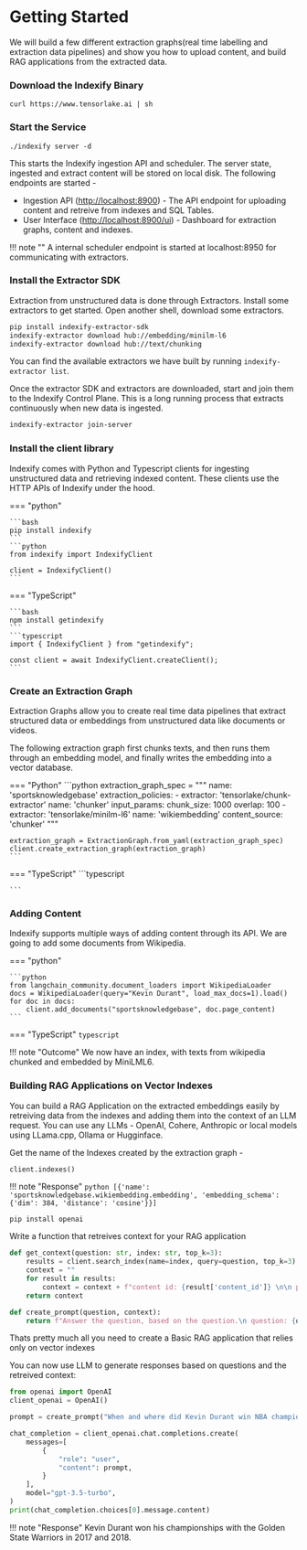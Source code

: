 # Getting Started

We will build a few different extraction graphs(real time labelling and extraction data pipelines) and show you how to upload content, and build RAG applications from the extracted data.

### Download the Indexify Binary

```shell
curl https://www.tensorlake.ai | sh
```

### Start the Service

```shell
./indexify server -d
```

This starts the Indexify ingestion API and scheduler. The server state, ingested and extract content will be stored on local disk. The following endpoints are started -

- Ingestion API ([http://localhost:8900](http://localhost:8900)) - The API endpoint for uploading content and retreive from indexes and SQL Tables.
- User Interface ([http://localhost:8900/ui](http://localhost:8900/ui)) - Dashboard for extraction graphs, content and indexes.

!!! note ""
    A internal scheduler endpoint is started at localhost:8950 for communicating with extractors.

### Install the Extractor SDK

Extraction from unstructured data is done through Extractors. Install some extractors to get started. Open another shell, download some extractors.

```bash
pip install indexify-extractor-sdk
indexify-extractor download hub://embedding/minilm-l6
indexify-extractor download hub://text/chunking
```


You can find the available extractors we have built by running ```indexify-extractor list```.

Once the extractor SDK and extractors are downloaded, start and join them to the Indexify Control Plane. This is a long running process that extracts continuously when new data is ingested.

```bash
indexify-extractor join-server
```

### Install the client library

Indexify comes with Python and Typescript clients for ingesting unstructured data and retrieving indexed content. These clients use the HTTP APIs of Indexify under the hood.

=== "python"

    ```bash
    pip install indexify
    ```
    ```python
    from indexify import IndexifyClient
    
    client = IndexifyClient()
    ```

=== "TypeScript"

    ```bash
    npm install getindexify
    ```
    ```typescript
    import { IndexifyClient } from "getindexify";
    
    const client = await IndexifyClient.createClient();
    ```
### Create an Extraction Graph
Extraction Graphs allow you to create real time data pipelines that extract structured data or embeddings from unstructured data like documents or videos.

The following extraction graph first chunks texts, and then runs them through an embedding model, and finally writes the embedding
into a vector database.

=== "Python"
    ```python
    extraction_graph_spec = """
    name: 'sportsknowledgebase'
    extraction_policies:
       - extractor: 'tensorlake/chunk-extractor'
         name: 'chunker'
         input_params:
            chunk_size: 1000
            overlap: 100
       - extractor: 'tensorlake/minilm-l6'
         name: 'wikiembedding'
         content_source: 'chunker'
    """

    extraction_graph = ExtractionGraph.from_yaml(extraction_graph_spec)
    client.create_extraction_graph(extraction_graph)                                            
    ```
=== "TypeScript"
    ```typescript

    ```


### Adding Content

Indexify supports multiple ways of adding content through its API.
We are going to add some documents from Wikipedia.


=== "python"

    ```python
    from langchain_community.document_loaders import WikipediaLoader
    docs = WikipediaLoader(query="Kevin Durant", load_max_docs=1).load()
    for doc in docs:
        client.add_documents("sportsknowledgebase", doc.page_content)                 
    ```

=== "TypeScript"
    ```typescript
    ```


!!! note "Outcome"
    We now have an index, with texts from wikipedia chunked and embedded by MiniLML6.

### Building RAG Applications on Vector Indexes 

You can build a RAG Application on the extracted embeddings easily by retreiving data from the indexes and adding them into the context of an LLM request. You can use any LLMs - OpenAI, Cohere, Anthropic or local models using LLama.cpp, Ollama or Hugginface.

Get the name of the Indexes created by the extraction graph - 
```python
client.indexes()
```
!!! note "Response"
    ```python
    [{'name': 'sportsknowledgebase.wikiembedding.embedding',
    'embedding_schema': {'dim': 384, 'distance': 'cosine'}}]
    ```

```shell
pip install openai
```

Write a function that retreives context for your RAG application
```python
def get_context(question: str, index: str, top_k=3):
    results = client.search_index(name=index, query=question, top_k=3)
    context = ""
    for result in results:
        context = context + f"content id: {result['content_id']} \n\n passage: {result['text']}\n"
    return context

def create_prompt(question, context):
    return f"Answer the question, based on the question.\n question: {question} \n context: {context}"
```

Thats pretty much all you need to create a Basic RAG application that relies only on vector indexes

You can now use LLM to generate responses based on questions and the retreived context:

```python
from openai import OpenAI
client_openai = OpenAI()

prompt = create_prompt("When and where did Kevin Durant win NBA championships?")

chat_completion = client_openai.chat.completions.create(
    messages=[
        {
            "role": "user",
            "content": prompt,
        }
    ],
    model="gpt-3.5-turbo",
)
print(chat_completion.choices[0].message.content)
```
!!! note "Response"
    Kevin Durant won his championships with the Golden State Warriors in 2017 and 2018.

